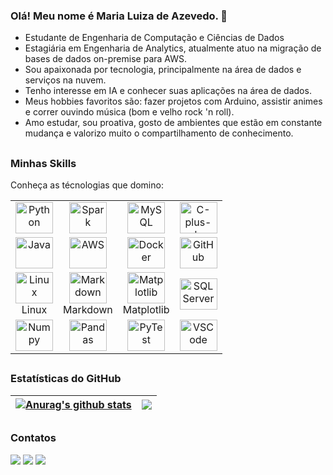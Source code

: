 ### Olá! Meu nome é Maria Luiza de Azevedo. 👋

* Estudante de Engenharia de Computação e Ciências de Dados
* Estagiária em Engenharia de Analytics, atualmente atuo na migração de bases de dados on-premise para AWS.
* Sou apaixonada por tecnologia, principalmente na área de dados e serviços na nuvem.
* Tenho interesse em IA e conhecer suas aplicações na área de dados.
* Meus hobbies favoritos são: fazer projetos com Arduino, assistir animes e correr ouvindo música (bom e velho rock 'n roll).
* Amo estudar, sou proativa, gosto de  ambientes que estão em constante mudança e valorizo muito o compartilhamento de conhecimento.

<div></div>

##

### Minhas Skills
Conheça as técnologias que domino:

<table>
  <tr>
    <td align="center">
      <img alt="Python" height="50" width="60"  src="https://cdn.jsdelivr.net/gh/devicons/devicon@latest/icons/python/python-original-wordmark.svg">
      <br>
    </td>
    <td align="center">
      <img alt="Spark" height="50" width="60"  src="https://cdn.jsdelivr.net/gh/devicons/devicon@latest/icons/apachespark/apachespark-original-wordmark.svg">
      <br>
    </td>
    <td align="center">
      <img alt="MySQL" height="50" width="60"  src="https://cdn.jsdelivr.net/gh/devicons/devicon/icons/mysql/mysql-original-wordmark.svg">
      <br>
    </td>
    <td align="center">
      <img alt="C-plus-plus" height="50" width="60" src="https://cdn.jsdelivr.net/gh/devicons/devicon/icons/cplusplus/cplusplus-original.svg">
      <br>
    </td>
  </tr>
  <tr>
    <td align="center">
      <img alt="Java" height="50" width="60"  src="https://cdn.jsdelivr.net/gh/devicons/devicon@latest/icons/java/java-original-wordmark.svg">
      <br>
    </td>
    <td align="center">
      <img alt="AWS" height="50" width="60"  src="https://cdn.jsdelivr.net/gh/devicons/devicon@latest/icons/amazonwebservices/amazonwebservices-original-wordmark.svg">
      <br>
    </td>
    <td align="center">
      <img alt="Docker" height="50" width="60"  src="https://cdn.jsdelivr.net/gh/devicons/devicon@latest/icons/docker/docker-original-wordmark.svg">
      <br>
    </td>
    <td align="center">
      <img alt="GitHub" height="50" width="60"  src="https://cdn.jsdelivr.net/gh/devicons/devicon@latest/icons/github/github-original-wordmark.svg">
      <br>
    </td>
  </tr>
  <tr>
    <td align="center">
      <img alt="Linux" height="50" width="60"  src="https://cdn.jsdelivr.net/gh/devicons/devicon/icons/linux/linux-original.svg">
      <br>Linux
    </td>
    <td align="center">
      <img alt="Markdown" height="50" width="60"  src="https://cdn.jsdelivr.net/gh/devicons/devicon@latest/icons/markdown/markdown-original.svg">
      <br>Markdown
    </td>
    <td align="center">
      <img alt="Matplotlib" height="50" width="60"  src="https://cdn.jsdelivr.net/gh/devicons/devicon@latest/icons/matplotlib/matplotlib-original.svg">
      <br>Matplotlib
    </td>
    <td align="center">
      <img alt="SQL Server" height="50" width="60"  src="https://cdn.jsdelivr.net/gh/devicons/devicon@latest/icons/microsoftsqlserver/microsoftsqlserver-original-wordmark.svg">
      <br>
    </td>
  </tr>
<tr>
    <td align="center">
      <img alt="Numpy" height="50" width="60"  src="https://cdn.jsdelivr.net/gh/devicons/devicon@latest/icons/numpy/numpy-original-wordmark.svg">
      <br>
    </td>
    <td align="center">
      <img alt="Pandas" height="50" width="60"  src="https://cdn.jsdelivr.net/gh/devicons/devicon@latest/icons/pandas/pandas-original-wordmark.svg">
      <br>
    </td>
    <td align="center">
      <img alt="PyTest" height="50" width="60"  src="https://cdn.jsdelivr.net/gh/devicons/devicon@latest/icons/pytest/pytest-original-wordmark.svg">
      <br>
    </td>
    <td align="center">
      <img alt="VSCode" height="50" width="60" src="https://cdn.jsdelivr.net/gh/devicons/devicon@latest/icons/vscode/vscode-original-wordmark.svg">
      <br>
    </td>
  </tr>
</table>

  
 ##
 
<div></div>

### Estatísticas do GitHub

| <a href="https://github.com/anuraghazra/github-readme-stats"><img align="center" src="https://github-readme-stats.vercel.app/api?username=luiza6&show_icons=true&include_all_commits=true&theme=transparent&hide_border=true" alt="Anurag's github stats" /></a> | <a href="https://github.com/anuraghazra/github-readme-stats"><img align="center" src="https://github-readme-stats.vercel.app/api/top-langs/?username=luiza6&layout=compact&theme=transparent&hide_border=true" /></a> |
| ------------- | ------------- |
  
  ##
          
<div> 

### Contatos

  <a href="mailto:azmarialuiza@gmail.com" target="_blank"><img src="https://img.shields.io/badge/-Gmail-%23333?style=for-the-badge&logo=gmail&logoColor=white"></a>
  <a href="https://www.linkedin.com/in/maria-luiza-de-azevedo/" target="_blank"><img src="https://img.shields.io/badge/-LinkedIn-%230077B5?style=for-the-badge&logo=linkedin&logoColor=white"></a>
  <a href="https://wa.me/5516992464224?text=Ol%C3%A1%21+" target="_blank"><img src="https://img.shields.io/badge/WhatsApp-25D366?style=for-the-badge&logo=whatsapp&logoColor=white"></a>

  
</div>




